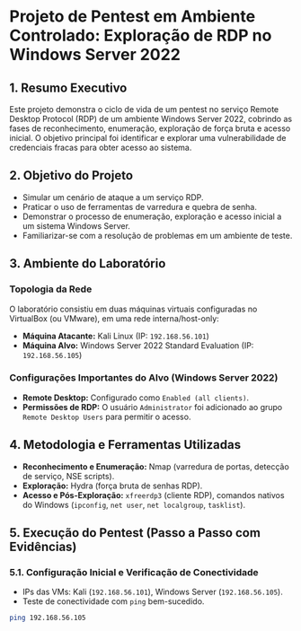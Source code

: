 # Projeto de Pentest em Ambiente Controlado: Exploração de RDP no Windows Server 2022

## 1. Resumo Executivo
Este projeto demonstra o ciclo de vida de um pentest no serviço Remote Desktop Protocol (RDP) de um ambiente Windows Server 2022, cobrindo as fases de reconhecimento, enumeração, exploração de força bruta e acesso inicial. O objetivo principal foi identificar e explorar uma vulnerabilidade de credenciais fracas para obter acesso ao sistema.

## 2. Objetivo do Projeto
* Simular um cenário de ataque a um serviço RDP.
* Praticar o uso de ferramentas de varredura e quebra de senha.
* Demonstrar o processo de enumeração, exploração e acesso inicial a um sistema Windows Server.
* Familiarizar-se com a resolução de problemas em um ambiente de teste.

## 3. Ambiente do Laboratório

### Topologia da Rede
O laboratório consistiu em duas máquinas virtuais configuradas no VirtualBox (ou VMware), em uma rede interna/host-only:
* **Máquina Atacante:** Kali Linux (IP: `192.168.56.101`)
* **Máquina Alvo:** Windows Server 2022 Standard Evaluation (IP: `192.168.56.105`)

### Configurações Importantes do Alvo (Windows Server 2022)
* **Remote Desktop:** Configurado como `Enabled (all clients)`.
* **Permissões de RDP:** O usuário `Administrator` foi adicionado ao grupo `Remote Desktop Users` para permitir o acesso.

## 4. Metodologia e Ferramentas Utilizadas
* **Reconhecimento e Enumeração:** Nmap (varredura de portas, detecção de serviço, NSE scripts).
* **Exploração:** Hydra (força bruta de senhas RDP).
* **Acesso e Pós-Exploração:** `xfreerdp3` (cliente RDP), comandos nativos do Windows (`ipconfig`, `net user`, `net localgroup`, `tasklist`).

## 5. Execução do Pentest (Passo a Passo com Evidências)

### 5.1. Configuração Inicial e Verificação de Conectividade
- IPs das VMs: Kali (`192.168.56.101`), Windows Server (`192.168.56.105`).
- Teste de conectividade com `ping` bem-sucedido.

```bash
ping 192.168.56.105


